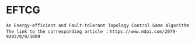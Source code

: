 # EFTCG
    An Energy-efficient and Fault-tolerant Topology Control Game Algorithm
    The link to the corresponding article ：https://www.mdpi.com/2079-9292/8/9/1009
